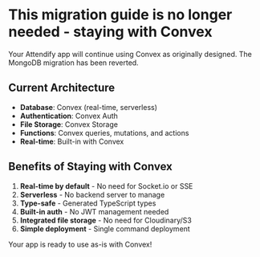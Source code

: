 # This migration guide is no longer needed - staying with Convex

Your Attendify app will continue using Convex as originally designed. The MongoDB migration has been reverted.

## Current Architecture

- **Database**: Convex (real-time, serverless)
- **Authentication**: Convex Auth
- **File Storage**: Convex Storage
- **Functions**: Convex queries, mutations, and actions
- **Real-time**: Built-in with Convex

## Benefits of Staying with Convex

1. **Real-time by default** - No need for Socket.io or SSE
2. **Serverless** - No backend server to manage
3. **Type-safe** - Generated TypeScript types
4. **Built-in auth** - No JWT management needed
5. **Integrated file storage** - No need for Cloudinary/S3
6. **Simple deployment** - Single command deployment

Your app is ready to use as-is with Convex!
